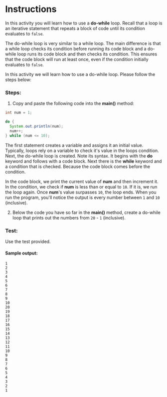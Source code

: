 # Instructions
In this activity you will learn how to use a **do-while** loop. Recall that a loop is an iterative statement that repeats a block of code until its condition evaluates to `false`. 

The do-while loop is very similar to a while loop. The main difference is that a while loop checks its condition before running its code block and a do-while loop runs its code block and then checks its condition. This ensures that the code block will run at least once, even if the condition initially evaluates to `false`.


In this activity we will learn how to use a do-while loop. Please follow the steps below:

### Steps:
1. Copy and paste the following code into the **main()** method:
```Java
int num = 1;

do {
  System.out.println(num);
  num++;
} while (num <= 10);
```
The first statement creates a variable and assigns it an initial value. Typically, loops rely on a variable to check it's value in the loops condition. Next, the do-while loop is created. Note its syntax. It begins with the **do** keyword and follows with a code block. Next there is the **while** keyword and a condition that is checked. Because the code block comes before the condition.

In the code block, we print the current value of **num** and then increment it. In the condition, we check if **num** is less than or equal to `10`. If it is, we run the loop again. Once **num**'s value surpasses `10`, the loop ends. When you run the program, you'll notice the output is every number between `1` and `10` (inclusive).

2. Below the code you have so far in the **main()** method, create a do-while loop that prints out the numbers from `20` - `1` (inclusive). 

### Test:
Use the test provided. 

#### Sample output:
```
1
2
3
4
5
6
7
8
9
10
20
19
18
17
16
15
14
13
12
11
10
9
8
7
6
5
4
3
2
1
```
